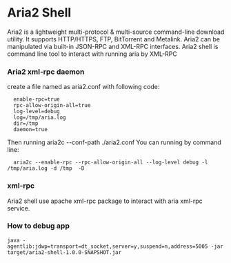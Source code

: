 Aria2 Shell
===========================================
Aria2 is a lightweight multi-protocol & multi-source command-line download utility.
It supports HTTP/HTTPS, FTP, BitTorrent and Metalink.
Aria2 can be manipulated via built-in JSON-RPC and XML-RPC interfaces.
Aria2 shell is command line tool to interact with running aria by XML-RPC

### Aria2 xml-rpc daemon
create a file named as aria2.conf with following code:

      enable-rpc=true
      rpc-allow-origin-all=true
      log-level=debug
      log=/tmp/aria.log
      dir=/tmp
      daemon=true
Then running aria2c --conf-path ./aria2.conf
You can running by command line:

      aria2c --enable-rpc --rpc-allow-origin-all --log-level debug -l /tmp/aria.log -d /tmp  -D

### xml-rpc
Aria2 shell use apache xml-rpc package to interact with aria xml-rpc service.

### How to debug app

    java -agentlib:jdwp=transport=dt_socket,server=y,suspend=n,address=5005 -jar target/aria2-shell-1.0.0-SNAPSHOT.jar
